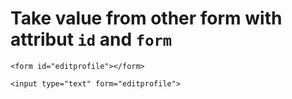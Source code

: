 # Take value from other form with attribut ``id`` and ```form```

```
<form id="editprofile"></form>

<input type="text" form="editprofile">
```